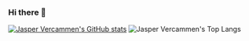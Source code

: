 ### Hi there 👋

<!--
**JasperVercammen/jaspervercammen** is a ✨ _special_ ✨ repository because its `README.md` (this file) appears on your GitHub profile.

Here are some ideas to get you started:

- 🔭 I’m currently working on ...
- 🌱 I’m currently learning ...
- 👯 I’m looking to collaborate on ...
- 🤔 I’m looking for help with ...
- 💬 Ask me about ...
- 📫 How to reach me: ...
- 😄 Pronouns: ...
- ⚡ Fun fact: ...
-->


[![Jasper Vercammen's GitHub stats](https://github-readme-stats.vercel.app/api?username=jaspervercammen&show_icons=true&theme=radical)](https://github.com/anuraghazra/github-readme-stats)
![Jasper Vercammen's Top Langs](https://github-readme-stats.vercel.app/api/top-langs/?username=jaspervercammen&size_weight=0.5&count_weight=0.5&layout=compact&show_icons=true&theme=radical)

